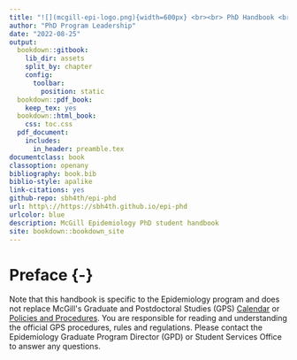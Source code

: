 ```yaml
--- 
title: "![](mcgill-epi-logo.png){width=600px} <br><br> PhD Handbook <br> 2022-2023 Academic Year </br>"
author: "PhD Program Leadership"
date: "2022-08-25"
output:
  bookdown::gitbook:
    lib_dir: assets
    split_by: chapter
    config:
      toolbar:
        position: static
  bookdown::pdf_book:
    keep_tex: yes
  bookdown::html_book:
    css: toc.css
  pdf_document: 
    includes:
      in_header: preamble.tex
documentclass: book
classoption: openany
bibliography: book.bib
biblio-style: apalike
link-citations: yes
github-repo: sbh4th/epi-phd
url: http\://https://sbh4th.github.io/epi-phd
urlcolor: blue
description: McGill Epidemiology PhD student handbook
site: bookdown::bookdown_site
---
```


# Preface {-}  
Note that this handbook is specific to the Epidemiology program and does not replace McGill's Graduate and Postdoctoral Studies (GPS) [Calendar](https://www.mcgill.ca/students/courses/calendars/) or [Policies and Procedures](https://www.mcgill.ca/gps/students/policies-and-guidelines). You are responsible for reading and understanding the official GPS procedures, rules and regulations. Please contact the Epidemiology Graduate Program Director (GPD) or Student Services Office to answer any questions.  

